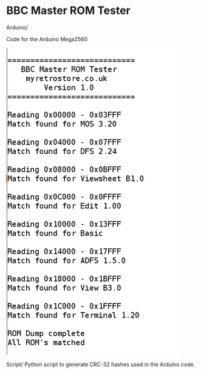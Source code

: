 # BBC Master ROM Tester 

Arduino/

Code for the Arduino Mega2560

![Serial Output](https://github.com/MyRetroStore/BBC-Master-ROM-Tester/blob/main/software/serial-output.png?raw=true)

Script/
Python script to generate CRC-32 hashes used in the Arduino code.














